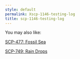 ```yaml
---
style: default
permalink: Xscp-1146-testing-log
title: scp-1146-testing-log
---
```

You may also like:

[SCP-477: Fossil Sea](http://scp-wiki.net/scp-477)

[SCP-749: Rain Drops](http://scp-wiki.net/scp-749)
